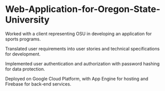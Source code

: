 # Web-Application-for-Oregon-State-University

Worked with a client representing OSU in developing an application for sports programs.

Translated user requirements into user stories and technical specifications for development.

Implemented user authentication and authorization with password hashing for data protection.

Deployed on Google Cloud Platform, with App Engine for hosting and Firebase for back-end services.
